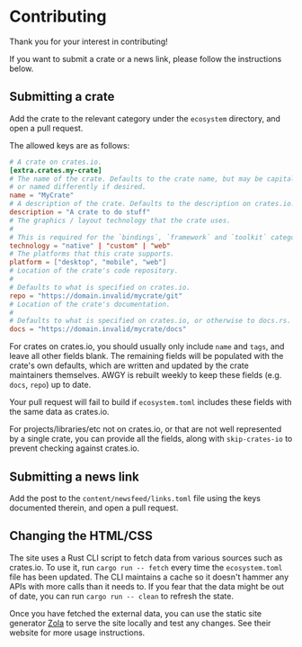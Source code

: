 # Contributing

Thank you for your interest in contributing!

If you want to submit a crate or a news link, please follow the instructions
below.


## Submitting a crate

Add the crate to the relevant category under the `ecosystem` directory, and
open a pull request.

The allowed keys are as follows:

```toml
# A crate on crates.io.
[extra.crates.my-crate]
# The name of the crate. Defaults to the crate name, but may be capitalized
# or named differently if desired.
name = "MyCrate"
# A description of the crate. Defaults to the description on crates.io.
description = "A crate to do stuff"
# The graphics / layout technology that the crate uses.
#
# This is required for the `bindings`, `framework` and `toolkit` categories.
technology = "native" | "custom" | "web"
# The platforms that this crate supports.
platform = ["desktop", "mobile", "web"]
# Location of the crate's code repository.
#
# Defaults to what is specified on crates.io.
repo = "https://domain.invalid/mycrate/git"
# Location of the crate's documentation.
#
# Defaults to what is specified on crates.io, or otherwise to docs.rs.
docs = "https://domain.invalid/mycrate/docs"
```

For crates on crates.io, you should usually only include `name` and `tags`,
and leave all other fields blank. The remaining fields will be populated with
the crate's own defaults, which are written and updated by the crate
maintainers themselves. AWGY is rebuilt weekly to keep these fields (e.g.
`docs`, `repo`) up to date.

Your pull request will fail to build if `ecosystem.toml` includes these fields
with the same data as crates.io.

For projects/libraries/etc not on crates.io, or that are not well represented
by a single crate, you can provide all the fields, along with `skip-crates-io`
to prevent checking against crates.io.


## Submitting a news link

Add the post to the `content/newsfeed/links.toml` file using the keys
documented therein, and open a pull request.


## Changing the HTML/CSS

The site uses a Rust CLI script to fetch data from various sources such as
crates.io. To use it, run `cargo run -- fetch` every time the `ecosystem.toml`
file has been updated. The CLI maintains a cache so it doesn't hammer any APIs
with more calls than it needs to. If you fear that the data might be out of
date, you can run `cargo run -- clean` to refresh the state.

Once you have fetched the external data, you can use the static site generator
[Zola] to serve the site locally and test any changes. See their website for
more usage instructions.

[Zola]: https://www.getzola.org/
